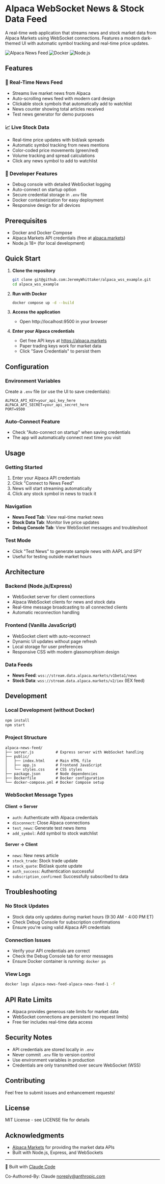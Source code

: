 # Alpaca WebSocket News & Stock Data Feed

A real-time web application that streams news and stock market data from Alpaca Markets using WebSocket connections. Features a modern dark-themed UI with automatic symbol tracking and real-time price updates.

![Alpaca News Feed](https://img.shields.io/badge/Alpaca-Markets-blue)
![Docker](https://img.shields.io/badge/Docker-Ready-brightgreen)
![Node.js](https://img.shields.io/badge/Node.js-18-green)

## Features

### 📰 Real-Time News Feed
- Streams live market news from Alpaca
- Auto-scrolling news feed with modern card design
- Clickable stock symbols that automatically add to watchlist
- News counter showing total articles received
- Test news generator for demo purposes

### 📈 Live Stock Data
- Real-time price updates with bid/ask spreads
- Automatic symbol tracking from news mentions
- Color-coded price movements (green/red)
- Volume tracking and spread calculations
- Click any news symbol to add to watchlist

### 🔧 Developer Features
- Debug console with detailed WebSocket logging
- Auto-connect on startup option
- Secure credential storage in `.env` file
- Docker containerization for easy deployment
- Responsive design for all devices

## Prerequisites

- Docker and Docker Compose
- Alpaca Markets API credentials (free at [alpaca.markets](https://alpaca.markets))
- Node.js 18+ (for local development)

## Quick Start

1. **Clone the repository**
   ```bash
   git clone git@github.com:JeremyWhittaker/alpaca_wss_example.git
   cd alpaca_wss_example
   ```

2. **Run with Docker**
   ```bash
   docker compose up -d --build
   ```

3. **Access the application**
   - Open http://localhost:9500 in your browser

4. **Enter your Alpaca credentials**
   - Get free API keys at https://alpaca.markets
   - Paper trading keys work for market data
   - Click "Save Credentials" to persist them

## Configuration

### Environment Variables
Create a `.env` file (or use the UI to save credentials):
```env
ALPACA_API_KEY=your_api_key_here
ALPACA_API_SECRET=your_api_secret_here
PORT=9500
```

### Auto-Connect Feature
- Check "Auto-connect on startup" when saving credentials
- The app will automatically connect next time you visit

## Usage

### Getting Started
1. Enter your Alpaca API credentials
2. Click "Connect to News Feed"
3. News will start streaming automatically
4. Click any stock symbol in news to track it

### Navigation
- **News Feed Tab**: View real-time market news
- **Stock Data Tab**: Monitor live price updates
- **Debug Console Tab**: View WebSocket messages and troubleshoot

### Test Mode
- Click "Test News" to generate sample news with AAPL and SPY
- Useful for testing outside market hours

## Architecture

### Backend (Node.js/Express)
- WebSocket server for client connections
- Alpaca WebSocket clients for news and stock data
- Real-time message broadcasting to all connected clients
- Automatic reconnection handling

### Frontend (Vanilla JavaScript)
- WebSocket client with auto-reconnect
- Dynamic UI updates without page refresh
- Local storage for user preferences
- Responsive CSS with modern glassmorphism design

### Data Feeds
- **News Feed**: `wss://stream.data.alpaca.markets/v1beta1/news`
- **Stock Data**: `wss://stream.data.alpaca.markets/v2/iex` (IEX feed)

## Development

### Local Development (without Docker)
```bash
npm install
npm start
```

### Project Structure
```
alpaca-news-feed/
├── server.js          # Express server with WebSocket handling
├── public/
│   ├── index.html     # Main HTML file
│   ├── app.js         # Frontend JavaScript
│   └── styles.css     # CSS styles
├── package.json       # Node dependencies
├── Dockerfile         # Docker configuration
└── docker-compose.yml # Docker Compose setup
```

### WebSocket Message Types

#### Client → Server
- `auth`: Authenticate with Alpaca credentials
- `disconnect`: Close Alpaca connections
- `test_news`: Generate test news items
- `add_symbol`: Add symbol to stock watchlist

#### Server → Client
- `news`: New news article
- `stock_trade`: Stock trade update
- `stock_quote`: Bid/ask quote update
- `auth_success`: Authentication successful
- `subscription_confirmed`: Successfully subscribed to data

## Troubleshooting

### No Stock Updates
- Stock data only updates during market hours (9:30 AM - 4:00 PM ET)
- Check Debug Console for subscription confirmations
- Ensure you're using valid Alpaca API credentials

### Connection Issues
- Verify your API credentials are correct
- Check the Debug Console tab for error messages
- Ensure Docker container is running: `docker ps`

### View Logs
```bash
docker logs alpaca-news-feed-alpaca-news-feed-1 -f
```

## API Rate Limits
- Alpaca provides generous rate limits for market data
- WebSocket connections are persistent (no request limits)
- Free tier includes real-time data access

## Security Notes
- API credentials are stored locally in `.env`
- Never commit `.env` file to version control
- Use environment variables in production
- Credentials are only transmitted over secure WebSocket (WSS)

## Contributing
Feel free to submit issues and enhancement requests!

## License
MIT License - see LICENSE file for details

## Acknowledgments
- [Alpaca Markets](https://alpaca.markets) for providing the market data APIs
- Built with Node.js, Express, and WebSockets

---
🚀 Built with [Claude Code](https://claude.ai/code)

Co-Authored-By: Claude <noreply@anthropic.com>